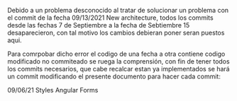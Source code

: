 Debido a un problema desconocido al tratar de solucionar un problema con el commit de la fecha 09/13/2021 New architecture, todos los commits desde las fechas 7 de Septiembre a la fecha de Sebtiembre 15 desaparecieron, con tal motivo los cambios debieran poner seran puestos aqui.

Para comrpobar dicho error el codigo de una fecha a otra contiene codigo modificado no commiteado se ruega la comprensión, con fin de tener todos los commits necesarios, que cabe recalcar estan ya implementados se hará un commit modificando el presente documento para hacer cada commit:

09/06/21 Styles Angular Forms